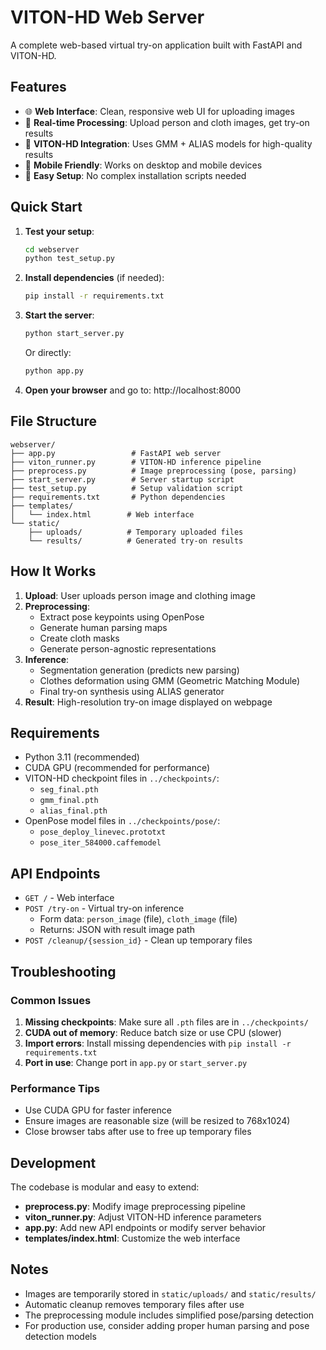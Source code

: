 # VITON-HD Web Server

A complete web-based virtual try-on application built with FastAPI and VITON-HD.

## Features

- 🌐 **Web Interface**: Clean, responsive web UI for uploading images
- 🔄 **Real-time Processing**: Upload person and cloth images, get try-on results
- 🎯 **VITON-HD Integration**: Uses GMM + ALIAS models for high-quality results
- 📱 **Mobile Friendly**: Works on desktop and mobile devices
- 🚀 **Easy Setup**: No complex installation scripts needed

## Quick Start

1. **Test your setup**:
   ```bash
   cd webserver
   python test_setup.py
   ```

2. **Install dependencies** (if needed):
   ```bash
   pip install -r requirements.txt
   ```

3. **Start the server**:
   ```bash
   python start_server.py
   ```
   
   Or directly:
   ```bash
   python app.py
   ```

4. **Open your browser** and go to: http://localhost:8000

## File Structure

```
webserver/
├── app.py                 # FastAPI web server
├── viton_runner.py        # VITON-HD inference pipeline
├── preprocess.py          # Image preprocessing (pose, parsing)
├── start_server.py        # Server startup script
├── test_setup.py          # Setup validation script
├── requirements.txt       # Python dependencies
├── templates/
│   └── index.html        # Web interface
└── static/
    ├── uploads/          # Temporary uploaded files
    └── results/          # Generated try-on results
```

## How It Works

1. **Upload**: User uploads person image and clothing image
2. **Preprocessing**: 
   - Extract pose keypoints using OpenPose
   - Generate human parsing maps
   - Create cloth masks
   - Generate person-agnostic representations
3. **Inference**:
   - Segmentation generation (predicts new parsing)
   - Clothes deformation using GMM (Geometric Matching Module)
   - Final try-on synthesis using ALIAS generator
4. **Result**: High-resolution try-on image displayed on webpage

## Requirements

- Python 3.11 (recommended)
- CUDA GPU (recommended for performance)
- VITON-HD checkpoint files in `../checkpoints/`:
  - `seg_final.pth`
  - `gmm_final.pth` 
  - `alias_final.pth`
- OpenPose model files in `../checkpoints/pose/`:
  - `pose_deploy_linevec.prototxt`
  - `pose_iter_584000.caffemodel`

## API Endpoints

- `GET /` - Web interface
- `POST /try-on` - Virtual try-on inference
  - Form data: `person_image` (file), `cloth_image` (file)
  - Returns: JSON with result image path
- `POST /cleanup/{session_id}` - Clean up temporary files

## Troubleshooting

### Common Issues

1. **Missing checkpoints**: Make sure all `.pth` files are in `../checkpoints/`
2. **CUDA out of memory**: Reduce batch size or use CPU (slower)
3. **Import errors**: Install missing dependencies with `pip install -r requirements.txt`
4. **Port in use**: Change port in `app.py` or `start_server.py`

### Performance Tips

- Use CUDA GPU for faster inference
- Ensure images are reasonable size (will be resized to 768x1024)
- Close browser tabs after use to free up temporary files

## Development

The codebase is modular and easy to extend:

- **preprocess.py**: Modify image preprocessing pipeline
- **viton_runner.py**: Adjust VITON-HD inference parameters
- **app.py**: Add new API endpoints or modify server behavior
- **templates/index.html**: Customize the web interface

## Notes

- Images are temporarily stored in `static/uploads/` and `static/results/`
- Automatic cleanup removes temporary files after use
- The preprocessing module includes simplified pose/parsing detection
- For production use, consider adding proper human parsing and pose detection models